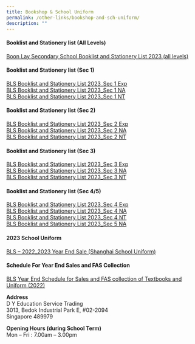 ```yaml
---
title: Bookshop & School Uniform
permalink: /other-links/bookshop-and-sch-uniform/
description: ""
---
```

#### **Booklist and Stationery list (All Levels)**
[Boon Lay Secondary School Booklist and Stationery List 2023 (all levels)](/files/booksnschuniform.pdf)

#### **Booklist and Stationery list (Sec 1)**
[BLS Booklist and Stationery List 2023_Sec 1 Exp](/files/sec1e.pdf)<br>
[BLS Booklist and Stationery List 2023_Sec 1 NA](/files/sec1na.pdf)<br>
[BLS Booklist and Stationery List 2023_Sec 1 NT](/files/sec1nt.pdf)

#### **Booklist and Stationery list (Sec 2)**
[BLS Booklist and Stationery List 2023_Sec 2 Exp](/files/sec2e.pdf)<br>
[BLS Booklist and Stationery List 2023_Sec 2 NA](/files/sec2na.pdf)<br>
[BLS Booklist and Stationery List 2023_Sec 2 NT](/files/sec2nt.pdf)

#### **Booklist and Stationery list (Sec 3)**
[BLS Booklist and Stationery List 2023_Sec 3 Exp](/files/sec3e.pdf)<br>
[BLS Booklist and Stationery List 2023_Sec 3 NA](/files/sec3na.pdf)<br>
[BLS Booklist and Stationery List 2023_Sec 3 NT](/files/sec3nt.pdf)

#### **Booklist and Stationery list (Sec 4/5)**
[BLS Booklist and Stationery List 2023_Sec 4 Exp](/files/sec4e.pdf)<br>
[BLS Booklist and Stationery List 2023_Sec 4 NA](/files/sec4na.pdf)<br>
[BLS Booklist and Stationery List 2023_Sec 4 NT](/files/sec4nt.pdf)<br>
[BLS Booklist and Stationery List 2023_Sec 5 NA](/files/sec4na.pdf)

#### **2023 School Uniform**
[BLS – 2022_2023 Year End Sale (Shanghai School Uniform)](/files/schuniform.pdf)

#### **Schedule For Year End Sales and FAS Collection**
[BLS Year End Schedule for Sales and FAS collection of Textbooks and Uniform (2022)](/files/fascollection.pdf)

**Address**<br>
D Y Education Service Trading<br>
3013, Bedok Industrial Park E, #02-2094<br>
Singapore 489979

**Opening Hours (during School Term)**<br>
Mon – Fri : 7.00am – 3.00pm